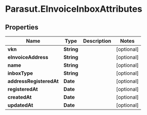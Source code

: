 # Parasut.EInvoiceInboxAttributes

## Properties
Name | Type | Description | Notes
------------ | ------------- | ------------- | -------------
**vkn** | **String** |  | [optional] 
**eInvoiceAddress** | **String** |  | [optional] 
**name** | **String** |  | [optional] 
**inboxType** | **String** |  | [optional] 
**addressRegisteredAt** | **Date** |  | [optional] 
**registeredAt** | **Date** |  | [optional] 
**createdAt** | **Date** |  | [optional] 
**updatedAt** | **Date** |  | [optional] 


